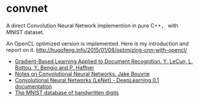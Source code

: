 convnet
=======

A direct Convolution Neural Network implemention in pure C++， with MNIST dataset.

An OpenCL optimized version is implemented. Here is my introduction and report on it. http://hugofeng.info/2015/01/08/optimizing-cnn-with-opencl/

* [Gradient-Based Learning Applied to Document Recognition. Y. LeCun, L. Bottou, Y. Bengio and P. Haffner](http://yann.lecun.com/exdb/publis/pdf/lecun-98.pdf)
* [Notes on Convolutional Neural Networks. Jake Bouvrie](http://cogprints.org/5869/1/cnn_tutorial.pdf)
* [Convolutional Neural Networks (LeNet) - DeepLearning 0.1 documentation](http://deeplearning.net/tutorial/lenet.html)
* [The MNIST database of handwritten digits](http://yann.lecun.com/exdb/mnist/)
